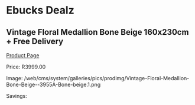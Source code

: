 
# Ebucks Dealz
## Vintage Floral Medallion Bone Beige 160x230cm + Free Delivery
[Product Page](https://www.ebucks.com/web/shop/productSelected.do?prodId=1210581405&catId=1209942441)

Price: R3999.00

Image: /web/cms/system/galleries/pics/prodimg/Vintage-Floral-Medallion-Bone-Beige--3955A-Bone-beige.1.png

Savings: 


	